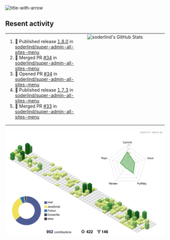 
![title-with-arrow](https://github.com/soderlind/soderlind/assets/1649452/0f685042-97c3-46ba-b290-804d07f05370)



## Resent activity

<table width="100%" border="0"><tr><td width="49%">

<!--START_SECTION:activity-->
1. 🚀 Published release [1.8.0](https://github.com/soderlind/super-admin-all-sites-menu/releases/tag/1.8.0) in [soderlind/super-admin-all-sites-menu](https://github.com/soderlind/super-admin-all-sites-menu)
2. 🎉 Merged PR [#34](https://github.com/soderlind/super-admin-all-sites-menu/pull/34) in [soderlind/super-admin-all-sites-menu](https://github.com/soderlind/super-admin-all-sites-menu)
3. 💪 Opened PR [#34](https://github.com/soderlind/super-admin-all-sites-menu/pull/34) in [soderlind/super-admin-all-sites-menu](https://github.com/soderlind/super-admin-all-sites-menu)
4. 🚀 Published release [1.7.3](https://github.com/soderlind/super-admin-all-sites-menu/releases/tag/1.7.3) in [soderlind/super-admin-all-sites-menu](https://github.com/soderlind/super-admin-all-sites-menu)
5. 🎉 Merged PR [#33](https://github.com/soderlind/super-admin-all-sites-menu/pull/33) in [soderlind/super-admin-all-sites-menu](https://github.com/soderlind/super-admin-all-sites-menu)
<!--END_SECTION:activity-->
  </td>
<td width="49%" valign="top">
     <img  alt="soderlind's GitHub Stats" src="https://awesome-github-stats.azurewebsites.net/user-stats/soderlind?cardType=octocat&theme=github&preferLogin=false&Title=FFFFFF&Border=FFFFFF" />
</td></tr></table>


![](./profile-3d-contrib/profile-green-animate.svg)


